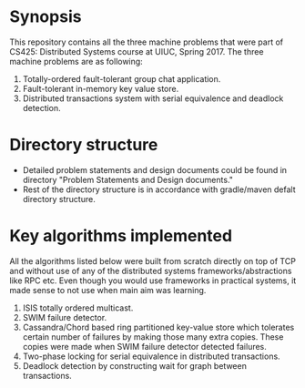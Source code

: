 # Synopsis
This repository contains all the three machine problems that were part of CS425: Distributed Systems course at UIUC, Spring 2017.
The three machine problems are as following:
1. Totally-ordered fault-tolerant group chat application.
2. Fault-tolerant in-memory key value store.
3. Distributed transactions system with serial equivalence and deadlock detection.


# Directory structure
* Detailed problem statements and design documents could be found in directory "Problem Statements and Design documents."
* Rest of the directory structure is in accordance with gradle/maven defalt directory structure.


# Key algorithms implemented
All the algorithms listed below were built from scratch directly on top of TCP and without use of any of the distributed systems frameworks/abstractions like RPC etc. Even though you would use frameworks in practical systems, it made sense to not use when main aim was learning.

1. ISIS totally ordered multicast.
2. SWIM failure detector.
3. Cassandra/Chord based ring partitioned key-value store which tolerates certain number of failures by making those many extra copies. These copies were made when SWIM failure detector detected failures.
4. Two-phase locking for serial equivalence in distributed transactions.
5. Deadlock detection by constructing wait for graph between transactions.


